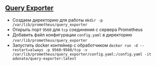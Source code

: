 ## [Query Exporter](https://github.com/albertodonato/query-exporter)
* Создаем директорию для работы `mkdir -p /var/lib/prometheus/query_exporter`
* Открыть порт `9560` для `tcp` соединения с сервера Prometheus
* Добавить файл конфигурации `config.yaml` в директорию `/var/lib/prometheus/query_exporter`
* Запустить docker контейнер с обработчиком `docker run -d --restart=always -p 9560:9560/tcp -v /var/lib/prometheus/query_exporter/config.yaml:/config.yaml -it adonato/query-exporter:latest`
